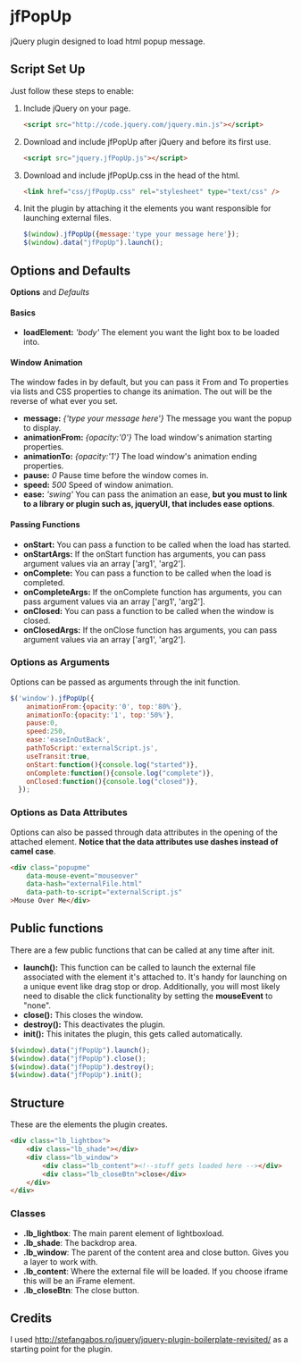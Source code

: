 # jfPopUp
jQuery plugin designed to load html popup message. 


## Script Set Up
Just follow these steps to enable:

1. Include jQuery on your page.

    ```html
    <script src="http://code.jquery.com/jquery.min.js"></script>
    ```

2. Download and include jfPopUp after jQuery and before its first use.

    ```html
    <script src="jquery.jfPopUp.js"></script>
    ```
3. Download and include jfPopUp.css in the head of the html.

    ```html
    <link href="css/jfPopUp.css" rel="stylesheet" type="text/css" />
    ```

4. Init the plugin by attaching it the elements you want responsible for launching external files.
    ```js
    $(window).jfPopUp({message:'type your message here'});
    $(window).data("jfPopUp").launch();
    ```
    
## Options and Defaults
__Options__ and *Defaults*
#### Basics
* __loadElement:__ *'body'* The element you want the light box to be loaded into.

#### Window Animation
The window fades in by default, but you can pass it From and To properties via lists and CSS properties to change its animation. The out will be the reverse of what ever you set.
* __message:__ *{'type your message here'}*  The message you want the popup to display.
* __animationFrom:__ *{opacity:'0'}*  The load window's animation starting properties.
* __animationTo:__ *{opacity:'1'}*  The load window's animation ending properties.
* __pause:__ *0*  Pause time before the window comes in.
* __speed:__ *500*  Speed of window animation.
* __ease:__ *'swing'*  You can pass the animation an ease, __but you must to link to a library or plugin such as, jqueryUI, that includes ease options__.

#### Passing Functions
* __onStart:__  You can pass a function to be called when the load has started.
* __onStartArgs:__  If the onStart function has arguments, you can pass argument values via an array ['arg1', 'arg2'].
* __onComplete:__ You can pass a function to be called when the load is completed.
* __onCompleteArgs:__ If the onComplete function has arguments, you can pass argument values via an array ['arg1', 'arg2'].
* __onClosed:__  You can pass a function to be called when the window is closed.
* __onClosedArgs:__  If the onClose function has arguments, you can pass argument values via an array ['arg1', 'arg2'].

### Options as Arguments
Options can be passed as arguments through the init function.
```js
$('window').jfPopUp({
	animationFrom:{opacity:'0', top:'80%'},
	animationTo:{opacity:'1', top:'50%'},
	pause:0,
	speed:250,
	ease:'easeInOutBack',
	pathToScript:'externalScript.js',
	useTransit:true,
	onStart:function(){console.log("started")},
	onComplete:function(){console.log("complete")},
	onClosed:function(){console.log("closed")},
  });
```
	
### Options as Data Attributes
Options can also be passed through data attributes in the opening of the attached element. __Notice that the data attributes use dashes instead of camel case__.
```html
<div class="popupme" 
	data-mouse-event="mouseover" 
	data-hash="externalFile.html"
	data-path-to-script="externalScript.js"
>Mouse Over Me</div>
```

## Public functions
There are a few public functions that can be called at any time after init.
* __launch():__ This function can be called to launch the external file associated with the element it's attached to. It's handy for launching on a unique event like drag stop or drop. Additionally, you will most likely need to disable the click functionality by setting the __mouseEvent__ to "none".
* __close():__ This closes the window.
* __destroy():__ This deactivates the plugin.
* __init():__ This initates the plugin, this gets called automatically. 

```js
$(window).data("jfPopUp").launch();
$(window).data("jfPopUp").close();
$(window).data("jfPopUp").destroy();
$(window).data("jfPopUp").init();
```
## Structure
These are the elements the plugin creates.

```html
<div class="lb_lightbox">
	<div class="lb_shade"></div>
	<div class="lb_window">
		<div class="lb_content"><!--stuff gets loaded here --></div>
		<div class="lb_closeBtn">close</div>
	</div>
</div>
```

### Classes
* __.lb_lightbox__: The main parent element of lightboxload.
* __.lb_shade__: The backdrop area.
* __.lb_window__: The parent of the content area and close button. Gives you a layer to work with.
* __.lb_content__: Where the external file will be loaded. If you choose iframe this will be an iFrame element.
* __.lb_closeBtn__: The close button.

## Credits
I used http://stefangabos.ro/jquery/jquery-plugin-boilerplate-revisited/ as a starting point for the plugin.


